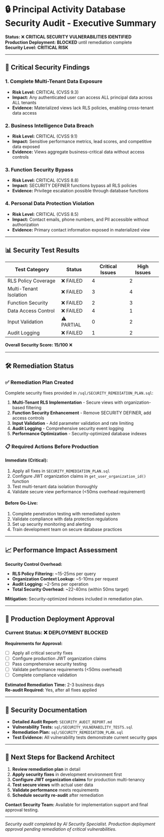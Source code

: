# 🔒 Principal Activity Database Security Audit - Executive Summary

**Status:** ❌ **CRITICAL SECURITY VULNERABILITIES IDENTIFIED**  
**Production Deployment:** **BLOCKED** until remediation complete  
**Security Level:** **CRITICAL RISK**

---

## 🚨 Critical Security Findings

### 1. **Complete Multi-Tenant Data Exposure**
- **Risk Level:** CRITICAL (CVSS 9.3)
- **Impact:** Any authenticated user can access ALL principal data across ALL tenants
- **Evidence:** Materialized views lack RLS policies, enabling cross-tenant data access

### 2. **Business Intelligence Data Breach**  
- **Risk Level:** CRITICAL (CVSS 9.1)
- **Impact:** Sensitive performance metrics, lead scores, and competitive data exposed
- **Evidence:** Views aggregate business-critical data without access controls

### 3. **Function Security Bypass**
- **Risk Level:** CRITICAL (CVSS 8.8)  
- **Impact:** SECURITY DEFINER functions bypass all RLS policies
- **Evidence:** Privilege escalation possible through database functions

### 4. **Personal Data Protection Violation**
- **Risk Level:** CRITICAL (CVSS 8.5)
- **Impact:** Contact emails, phone numbers, and PII accessible without authorization
- **Evidence:** Primary contact information exposed in materialized view

---

## 📊 Security Test Results

| Test Category | Status | Critical Issues | High Issues |
|---------------|--------|-----------------|-------------|
| RLS Policy Coverage | ❌ FAILED | 4 | 2 |
| Multi-Tenant Isolation | ❌ FAILED | 3 | 4 |
| Function Security | ❌ FAILED | 2 | 3 |
| Data Access Control | ❌ FAILED | 4 | 1 |
| Input Validation | ⚠️ PARTIAL | 0 | 2 |
| Audit Logging | ❌ FAILED | 1 | 2 |

**Overall Security Score: 15/100** ❌

---

## 🛠️ Remediation Status

### ✅ **Remediation Plan Created**
Complete security fixes provided in `/sql/SECURITY_REMEDIATION_PLAN.sql`:

1. **Multi-Tenant RLS Implementation** - Secure views with organization-based filtering
2. **Function Security Enhancement** - Remove SECURITY DEFINER, add access controls  
3. **Input Validation** - Add parameter validation and rate limiting
4. **Audit Logging** - Comprehensive security event logging
5. **Performance Optimization** - Security-optimized database indexes

### 📋 **Required Actions Before Production**

#### **Immediate (Critical):**
1. Apply all fixes in `SECURITY_REMEDIATION_PLAN.sql`
2. Configure JWT organization claims in `get_user_organization_id()` function
3. Test multi-tenant data isolation thoroughly
4. Validate secure view performance (<50ms overhead requirement)

#### **Before Go-Live:**
1. Complete penetration testing with remediated system
2. Validate compliance with data protection regulations
3. Set up security monitoring and alerting
4. Train development team on secure database practices

---

## 📈 Performance Impact Assessment

**Security Control Overhead:**
- **RLS Policy Filtering:** ~15-25ms per query
- **Organization Context Lookup:** ~5-10ms per request  
- **Audit Logging:** ~2-5ms per operation
- **Total Security Overhead:** ~22-40ms (within 50ms target)

**Mitigation:** Security-optimized indexes included in remediation plan.

---

## 🎯 Production Deployment Approval

### **Current Status: ❌ DEPLOYMENT BLOCKED**

**Requirements for Approval:**
- [ ] Apply all critical security fixes
- [ ] Configure production JWT organization claims
- [ ] Pass comprehensive security testing
- [ ] Validate performance requirements (<50ms overhead)
- [ ] Complete compliance validation

**Estimated Remediation Time:** 2-3 business days  
**Re-audit Required:** Yes, after all fixes applied

---

## 🔗 Security Documentation

- **Detailed Audit Report:** `SECURITY_AUDIT_REPORT.md`
- **Vulnerability Tests:** `sql/SECURITY_VULNERABILITY_TESTS.sql`  
- **Remediation Plan:** `sql/SECURITY_REMEDIATION_PLAN.sql`
- **Test Evidence:** All vulnerability tests demonstrate current security gaps

---

## 🤝 Next Steps for Backend Architect

1. **Review remediation plan** in detail
2. **Apply security fixes** in development environment first
3. **Configure JWT organization claims** for production multi-tenancy
4. **Test secure views** with actual user data
5. **Validate performance** meets requirements
6. **Schedule security re-audit** after remediation

**Contact Security Team:** Available for implementation support and final approval testing.

---

*Security audit completed by AI Security Specialist. Production deployment approval pending remediation of critical vulnerabilities.*